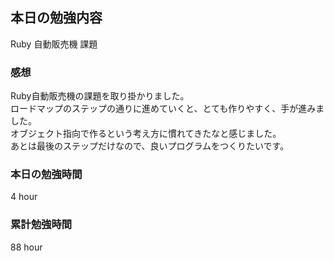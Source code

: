 ## 本日の勉強内容

Ruby 自動販売機 課題

### 感想

Ruby自動販売機の課題を取り掛かりました。  
ロードマップのステップの通りに進めていくと、とても作りやすく、手が進みました。  
オブジェクト指向で作るという考え方に慣れてきたなと感じました。  
あとは最後のステップだけなので、良いプログラムをつくりたいです。  

### 本日の勉強時間

4 hour

### 累計勉強時間

88 hour
